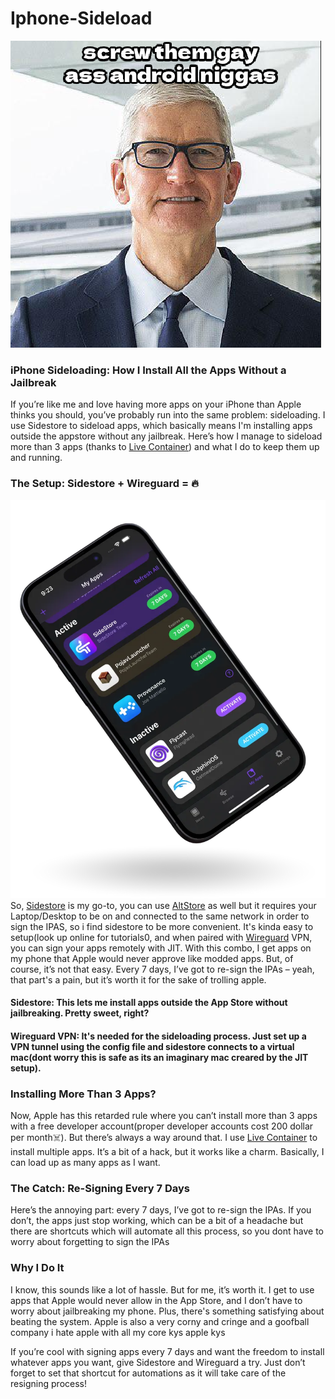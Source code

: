 # Iphone-Sideload
![alt text](image.png)

### iPhone Sideloading: How I Install All the Apps Without a Jailbreak
If you’re like me and love having more apps on your iPhone than Apple thinks you should, you’ve probably run into the same problem: sideloading. I use Sidestore to sideload apps, which basically means I'm installing apps outside the appstore without any jailbreak. Here’s how I manage to sideload more than 3 apps (thanks to [Live Container](https://github.com/khanhduytran0/LiveContainer)) and what I do to keep them up and running.

### The Setup: Sidestore + Wireguard = 🔥
![alt text](image-1.png)
So, [Sidestore](https://sidestore.io/) is my go-to, you can use [AltStore](https://altstore.io/) as well but it requires your Laptop/Desktop to be on and connected to the same network in order to sign the IPAS, so i find sidestore to be more convenient. It's kinda easy to setup(look up online for tutorials0, and when paired with [Wireguard](https://apps.apple.com/us/app/wireguard/id1441195209) VPN, you can sign your apps remotely with JIT. With this combo, I get apps on my phone that Apple would never approve like modded apps. But, of course, it’s not that easy. Every 7 days, I’ve got to re-sign the IPAs – yeah, that part's a pain, but it’s worth it for the sake of trolling apple.

#### Sidestore: This lets me install apps outside the App Store without jailbreaking. Pretty sweet, right?
#### Wireguard VPN: It's needed for the sideloading process. Just set up a VPN tunnel using the config file and sidestore connects to a virtual mac(dont worry this is safe as its an imaginary mac creared by the JIT setup).

### Installing More Than 3 Apps? 
Now, Apple has this retarded rule where you can’t install more than 3 apps with a free developer account(proper developer accounts cost 200 dollar per month☠️). But there’s always a way around that. I use [Live Container](https://github.com/khanhduytran0/LiveContainer) to install multiple apps. It’s a bit of a hack, but it works like a charm. Basically, I can load up as many apps as I want.

### The Catch: Re-Signing Every 7 Days
Here’s the annoying part: every 7 days, I’ve got to re-sign the IPAs. If you don’t, the apps just stop working, which can be a bit of a headache but there are shortcuts which will automate all this process, so you dont have to worry about forgetting to sign the IPAs 

### Why I Do It
I know, this sounds like a lot of hassle. But for me, it’s worth it. I get to use apps that Apple would never allow in the App Store, and I don’t have to worry about jailbreaking my phone. Plus, there's something satisfying about beating the system. Apple is also a very corny and cringe and a goofball company i hate apple with all my core kys apple kys

If you’re cool with signing apps every 7 days and want the freedom to install whatever apps you want, give Sidestore and Wireguard a try. Just don’t forget to set that shortcut for automations as it will take care of the resigning process!
